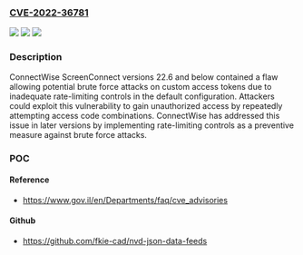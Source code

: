 ### [CVE-2022-36781](https://cve.mitre.org/cgi-bin/cvename.cgi?name=CVE-2022-36781)
![](https://img.shields.io/static/v1?label=Product&message=ScreenConnect&color=blue)
![](https://img.shields.io/static/v1?label=Version&message=22.7%20&color=brightgreen)
![](https://img.shields.io/static/v1?label=Vulnerability&message=Session%20Code%20Bypass&color=brightgreen)

### Description

ConnectWise ScreenConnect versions 22.6 and below contained a flaw allowing potential brute force attacks on custom access tokens due to inadequate rate-limiting controls in the default configuration. Attackers could exploit this vulnerability to gain unauthorized access by repeatedly attempting access code combinations. ConnectWise has addressed this issue in later versions by implementing rate-limiting controls as a preventive measure against brute force attacks.

### POC

#### Reference
- https://www.gov.il/en/Departments/faq/cve_advisories

#### Github
- https://github.com/fkie-cad/nvd-json-data-feeds

